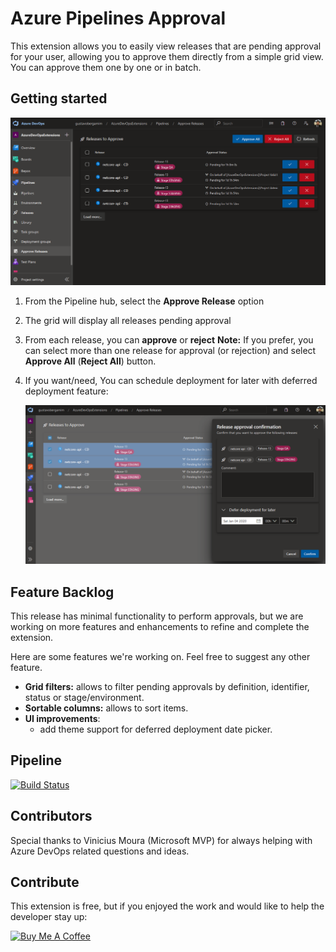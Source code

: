 # Azure Pipelines Approval

This extension allows you to easily view releases that are pending approval for your user, allowing you to approve them directly from a simple grid view. You can approve them one by one or in batch.


## Getting started

![Extension home screen](img/extension-home-screenshot.png)

1. From the Pipeline hub, select the **Approve Release** option
2. The grid will display all releases pending approval
3. From each release, you can **approve** or **reject**
   **Note:** If you prefer, you can select more than one release for approval (or rejection) and select **Approve All** (**Reject All**) button.
4. If you want/need, You can schedule deployment for later with deferred deployment feature:

    ![Deferred deployment screen](img/extension-deferreddeployment-screenshot.png)

## Feature Backlog

This release has minimal functionality to perform approvals, but we are working on more features and enhancements to refine and complete the extension.

Here are some features we're working on. Feel free to suggest any other feature.

* **Grid filters:** allows to filter pending approvals by definition, identifier, status or stage/environment.
* **Sortable columns:** allows to sort items.
* **UI improvements**:
  * add theme support for deferred deployment date picker.


## Pipeline

[![Build Status](https://dev.azure.com/gustavobergamim/AzureDevOpsExtensions/_apis/build/status/pipeline-approval/gustavobergamim.azdevops-pipeline-approval?branchName=master) ](https://dev.azure.com/gustavobergamim/AzureDevOpsExtensions/_build/latest?definitionId=20&branchName=master)


## Contributors

Special thanks to Vinicius Moura (Microsoft MVP) for always helping with Azure DevOps related questions and ideas.


## Contribute

This extension is free, but if you enjoyed the work and would like to help the developer stay up:

<a href="https://www.buymeacoffee.com/uRKtsLn" target="_blank"><img src="https://bmc-cdn.nyc3.digitaloceanspaces.com/BMC-button-images/custom_images/black_img.png" alt="Buy Me A Coffee" style="height: auto !important;width: auto !important;" ></a>
